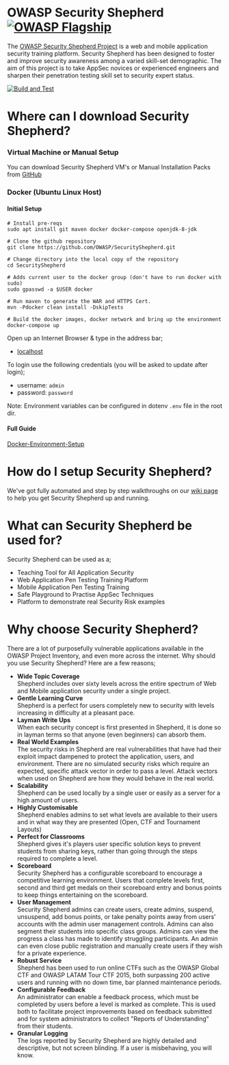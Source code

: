  
# OWASP Security Shepherd [![OWASP Flagship](https://img.shields.io/badge/owasp-flagship%20project-48A646.svg)](https://www.owasp.org/index.php/OWASP_Project_Inventory#tab=Flagship_Projects) 
The [OWASP Security Shepherd Project](http://bit.ly/owaspSecurityShepherd) is a web and mobile application security training platform. Security Shepherd has been designed to foster and improve security awareness among a varied skill-set demographic. The aim of this project is to take AppSec novices or experienced engineers and sharpen their penetration testing skill set to security expert status.

[![Build and Test](https://github.com/OWASP/SecurityShepherd/actions/workflows/test.yml/badge.svg)](https://github.com/OWASP/SecurityShepherd/actions/workflows/test.yml)  
# Where can I download Security Shepherd?

### Virtual Machine or Manual Setup
You can download Security Shepherd VM's or Manual Installation Packs from [GitHub](https://github.com/OWASP/SecurityShepherd/releases)

### Docker (Ubuntu Linux Host)

#### Initial Setup
```console
# Install pre-reqs
sudo apt install git maven docker docker-compose openjdk-8-jdk

# Clone the github repository
git clone https://github.com/OWASP/SecurityShepherd.git

# Change directory into the local copy of the repository
cd SecurityShepherd

# Adds current user to the docker group (don't have to run docker with sudo)
sudo gpasswd -a $USER docker

# Run maven to generate the WAR and HTTPS Cert.
mvn -Pdocker clean install -DskipTests

# Build the docker images, docker network and bring up the environment
docker-compose up
```

Open up an Internet Browser & type in the address bar;

* [localhost](http://localhost)

To login use the following credentials (you will be asked to update after login);

* username: ```admin```
* password: ```password```

Note: Environment variables can be configured in dotenv ```.env``` file in the root dir.

#### Full Guide
[Docker-Environment-Setup](https://github.com/OWASP/SecurityShepherd/wiki/Docker-Environment-Setup)

# How do I setup Security Shepherd?
We've got fully automated and step by step walkthroughs on our [wiki page](https://github.com/markdenihan/owaspSecurityShepherd/wiki) to help you get Security Shepherd up and running.
  
# What can Security Shepherd be used for?
Security Shepherd can be used as a;
* Teaching Tool for All Application Security
* Web Application Pen Testing Training Platform
* Mobile Application Pen Testing Training
* Safe Playground to Practise AppSec Techniques
* Platform to demonstrate real Security Risk examples
  
# Why choose Security Shepherd?
There are a lot of purposefully vulnerable applications available in the OWASP Project Inventory, and even more across the internet. Why should you use Security Shepherd? Here are a few reasons;  
* **Wide Topic Coverage**  
Shepherd includes over sixty levels across the entire spectrum of Web and Mobile application security under a single project.
* **Gentle Learning Curve**  
Shepherd is a perfect for users completely new to security with levels increasing in difficulty at a pleasant pace.
* **Layman Write Ups**  
When each security concept is first presented in Shepherd, it is done so in layman terms so that anyone (even beginners) can absorb them.
* **Real World Examples**  
The security risks in Shepherd are real vulnerabilities that have had their exploit impact dampened to protect the application, users, and environment. There are no simulated security risks which require an expected, specific attack vector in order to pass a level. Attack vectors when used on Shepherd are how they would behave in the real world.
* **Scalability**  
Shepherd can be used locally by a single user or easily as a server for a high amount of users.
* **Highly Customisable**  
Shepherd enables admins to set what levels are available to their users and in what way they are presented (Open, CTF and Tournament Layouts)
* **Perfect for Classrooms**  
Shepherd gives it's players user specific solution keys to prevent students from sharing keys, rather than going through the steps required to complete a level.
* **Scoreboard**  
Security Shepherd has a configurable scoreboard to encourage a competitive learning environment. Users that complete levels first, second and third get medals on their scoreboard entry and bonus points to keep things entertaining on the scoreboard.
* **User Management**  
Security Shepherd admins can create users, create admins, suspend, unsuspend, add bonus points, or take penalty points away from users' accounts with the admin user management controls. Admins can also segment their students into specific class groups. Admins can view the progress a class has made to identify struggling participants. An admin can even close public registration and manually create users if they wish for a private experience.
* **Robust Service**  
Shepherd has been used to run online CTFs such as the OWASP Global CTF and OWASP LATAM Tour CTF 2015, both surpassing 200 active users and running with no down time, bar planned maintenance periods.
* **Configurable Feedback**  
An administrator can enable a feedback process, which must be completed by users before a level is marked as complete. This is used both to facilitate project improvements based on feedback submitted and for system administrators to collect "Reports of Understanding" from their students.
* **Granular Logging**  
The logs reported by Security Shepherd are highly detailed and descriptive, but not screen blinding. If a user is misbehaving, you will know.
